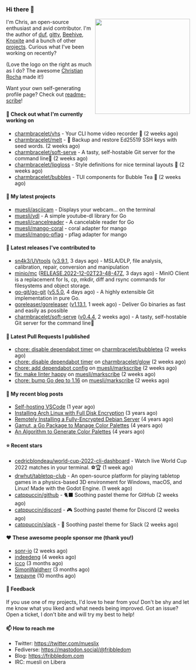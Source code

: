### Hi there 👋

<img align="right" src="https://raw.githubusercontent.com/muesli/muesli/master/assets/termenv.png" width="260">

I'm Chris, an open-source enthusiast and avid contributor. I'm the author of [duf](https://github.com/muesli/duf),
[gitty](https://github.com/muesli/gitty), [Beehive](https://github.com/muesli/beehive), [Knoxite](https://github.com/knoxite/knoxite)
 and a bunch of other [projects](https://fribbledom.com/projects/). Curious what I've been working on recently?

(Love the logo on the right as much as I do? The awesome [Christian Rocha](https://github.com/meowgorithm/) made it!)

Want your own self-generating profile page? Check out [readme-scribe](https://github.com/muesli/readme-scribe)!

#### 👷 Check out what I'm currently working on

- [charmbracelet/vhs](https://github.com/charmbracelet/vhs) - Your CLI home video recorder 📼 (2 weeks ago)
- [charmbracelet/melt](https://github.com/charmbracelet/melt) - 🧊 Backup and restore Ed25519 SSH keys with seed words. (2 weeks ago)
- [charmbracelet/soft-serve](https://github.com/charmbracelet/soft-serve) - A tasty, self-hostable Git server for the command line🍦 (2 weeks ago)
- [charmbracelet/lipgloss](https://github.com/charmbracelet/lipgloss) - Style definitions for nice terminal layouts 👄 (2 weeks ago)
- [charmbracelet/bubbles](https://github.com/charmbracelet/bubbles) - TUI components for Bubble Tea 🫧 (2 weeks ago)

#### 🌱 My latest projects

- [muesli/asciicam](https://github.com/muesli/asciicam) - Displays your webcam... on the terminal
- [muesli/ydl](https://github.com/muesli/ydl) - A simple youtube-dl library for Go
- [muesli/cancelreader](https://github.com/muesli/cancelreader) - A cancelable reader for Go
- [muesli/mango-coral](https://github.com/muesli/mango-coral) - coral adapter for mango
- [muesli/mango-pflag](https://github.com/muesli/mango-pflag) - pflag adapter for mango

#### 🔭 Latest releases I've contributed to

- [sn4k3/UVtools](https://github.com/sn4k3/UVtools) ([v3.9.1](https://github.com/sn4k3/UVtools/releases/tag/v3.9.1), 3 days ago) - MSLA/DLP, file analysis, calibration, repair, conversion and manipulation
- [minio/mc](https://github.com/minio/mc) ([RELEASE.2022-12-02T23-48-47Z](https://github.com/minio/mc/releases/tag/RELEASE.2022-12-02T23-48-47Z), 3 days ago) - MinIO Client is a replacement for ls, cp, mkdir, diff and rsync commands for filesystems and object storage.
- [go-git/go-git](https://github.com/go-git/go-git) ([v5.5.0](https://github.com/go-git/go-git/releases/tag/v5.5.0), 4 days ago) - A highly extensible Git implementation in pure Go.
- [goreleaser/goreleaser](https://github.com/goreleaser/goreleaser) ([v1.13.1](https://github.com/goreleaser/goreleaser/releases/tag/v1.13.1), 1 week ago) - Deliver Go binaries as fast and easily as possible
- [charmbracelet/soft-serve](https://github.com/charmbracelet/soft-serve) ([v0.4.4](https://github.com/charmbracelet/soft-serve/releases/tag/v0.4.4), 2 weeks ago) - A tasty, self-hostable Git server for the command line🍦

#### 🔨 Latest Pull Requests I published

- [chore: disable dependabot timer](https://github.com/charmbracelet/bubbletea/pull/608) on [charmbracelet/bubbletea](https://github.com/charmbracelet/bubbletea) (2 weeks ago)
- [chore: disable dependabot timer](https://github.com/charmbracelet/glow/pull/419) on [charmbracelet/glow](https://github.com/charmbracelet/glow) (2 weeks ago)
- [chore: add dependabot config](https://github.com/muesli/markscribe/pull/55) on [muesli/markscribe](https://github.com/muesli/markscribe) (2 weeks ago)
- [fix: make linter happy](https://github.com/muesli/markscribe/pull/54) on [muesli/markscribe](https://github.com/muesli/markscribe) (2 weeks ago)
- [chore: bump Go dep to 1.16](https://github.com/muesli/markscribe/pull/53) on [muesli/markscribe](https://github.com/muesli/markscribe) (2 weeks ago)

#### 📜 My recent blog posts

- [Self-hosting VSCode](https://fribbledom.com/posts/selfhosting-vscode/) (1 year ago)
- [Installing Arch Linux with Full Disk Encryption](https://fribbledom.com/posts/encrypted-arch-install/) (3 years ago)
- [Remotely Installing a Fully-Encrypted Debian Server](https://fribbledom.com/posts/encrypted-remote-debian-install/) (4 years ago)
- [Gamut, a Go Package to Manage Color Palettes](https://fribbledom.com/posts/gamut-package-to-handle-color-palettes/) (4 years ago)
- [An Algorithm to Generate Color Palettes](https://fribbledom.com/posts/an-algorithm-to-generate-color-palettes/) (4 years ago)

#### ⭐ Recent stars

- [cedricblondeau/world-cup-2022-cli-dashboard](https://github.com/cedricblondeau/world-cup-2022-cli-dashboard) - Watch live World Cup 2022 matches in your terminal. ⚽🏆 (1 week ago)
- [drwhut/tabletop-club](https://github.com/drwhut/tabletop-club) - An open-source platform for playing tabletop games in a physics-based 3D environment for Windows, macOS, and Linux! Made with the Godot Engine. (1 week ago)
- [catppuccin/github](https://github.com/catppuccin/github) - 🐈‍⬛ Soothing pastel theme for GitHub (2 weeks ago)
- [catppuccin/discord](https://github.com/catppuccin/discord) - 🎮 Soothing pastel theme for Discord (2 weeks ago)
- [catppuccin/slack](https://github.com/catppuccin/slack) - 💼 Soothing pastel theme for Slack (2 weeks ago)

#### ❤️ These awesome people sponsor me (thank you!)

- [sonr-io](https://github.com/sonr-io) (2 weeks ago)
- [indeedeng](https://github.com/indeedeng) (4 weeks ago)
- [icco](https://github.com/icco) (3 months ago)
- [SimonWaldherr](https://github.com/SimonWaldherr) (3 months ago)
- [twpayne](https://github.com/twpayne) (10 months ago)

#### 💬 Feedback

If you use one of my projects, I'd love to hear from you! Don't be shy and let me know what you liked
and what needs being improved. Got an issue? Open a ticket, I don't bite and will try my best to help!

#### 📫 How to reach me

- Twitter: https://twitter.com/mueslix
- Fediverse: https://mastodon.social/@fribbledom
- Blog: https://fribbledom.com
- IRC: muesli on Libera
